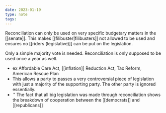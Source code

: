 ```yaml
---
date: 2023-01-19
type: note
tags:
---
```


Reconciliation can only be used on very specific budgetary matters in the [[senate]]. This makes [[filibuster|filibusters]] not allowed to be used and ensures no [[riders (legislative)]] can be put on the legislation.

Only a simple majority vote is needed. Reconciliation is only supposed to be used once a year as well.
- ex Affordable Care Act, [[inflation]] Reduction Act, Tax Reform, American Rescue Plan
- This allows a party to passes a very controversial piece of legislation with just a majority of the supporting party. The other party is ignored essentially.
- '' The fact that all big legislation was made through reconciliation shows the breakdown of cooperation between the [[democrats]] and [[republicans]]
